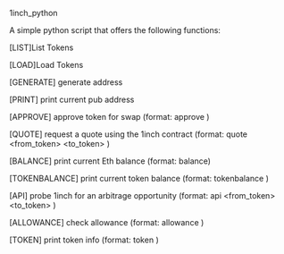1inch_python

A simple python script that offers the following functions:

[LIST]List Tokens

[LOAD]Load Tokens

[GENERATE] generate address

[PRINT] print current pub address

[APPROVE] approve token for swap (format: approve <token> <quantity>)
  
[QUOTE] request a quote using the 1inch contract (format: quote <from_token> <to_token> <quantity>)
  
[BALANCE] print current Eth balance (format: balance)

[TOKENBALANCE] print current token balance (format: tokenbalance <token>)
  
[API] probe 1inch for an arbitrage opportunity (format: api <from_token> <to_token> <quantity>)
  
[ALLOWANCE] check allowance (format: allowance <token>)
  
[TOKEN] print token info (format: token <token>)
  
